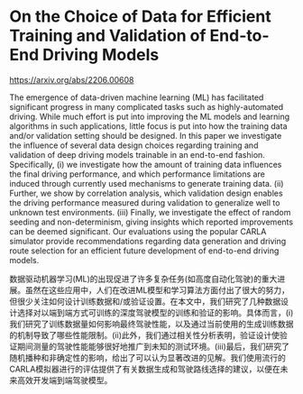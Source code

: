 # On the Choice of Data for Efficient Training and Validation of End-to-End Driving Models
https://arxiv.org/abs/2206.00608

The emergence of data-driven machine learning (ML) has facilitated significant progress in many complicated tasks such as highly-automated driving. While much effort is put into improving the ML models and learning algorithms in such applications, little focus is put into how the training data and/or validation setting should be designed. In this paper we investigate the influence of several data design choices regarding training and validation of deep driving models trainable in an end-to-end fashion. Specifically, (i) we investigate how the amount of training data influences the final driving performance, and which performance limitations are induced through currently used mechanisms to generate training data. (ii) Further, we show by correlation analysis, which validation design enables the driving performance measured during validation to generalize well to unknown test environments. (iii) Finally, we investigate the effect of random seeding and non-determinism, giving insights which reported improvements can be deemed significant. Our evaluations using the popular CARLA simulator provide recommendations regarding data generation and driving route selection for an efficient future development of end-to-end driving models.

数据驱动机器学习(ML)的出现促进了许多复杂任务(如高度自动化驾驶)的重大进展。虽然在这些应用中，人们在改进ML模型和学习算法方面付出了很大的努力，但很少关注如何设计训练数据和/或验证设置。在本文中，我们研究了几种数据设计选择对以端到端方式可训练的深度驾驶模型的训练和验证的影响。具体而言，(i)我们研究了训练数据量如何影响最终驾驶性能，以及通过当前使用的生成训练数据的机制导致了哪些性能限制。(ii)此外，我们通过相关性分析表明，验证设计使验证期间测量的驾驶性能能够很好地推广到未知的测试环境。(iii)最后，我们研究了随机播种和非确定性的影响，给出了可以认为显著改进的见解。我们使用流行的CARLA模拟器进行的评估提供了有关数据生成和驾驶路线选择的建议，以便在未来高效开发端到端驾驶模型。